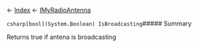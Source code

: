 ← [Index](Api-Index) ← [IMyRadioAntenna](Sandbox.ModAPI.Ingame.IMyRadioAntenna)

```csharp[bool](System.Boolean) IsBroadcasting```##### Summary

Returns true if antena is broadcasting

